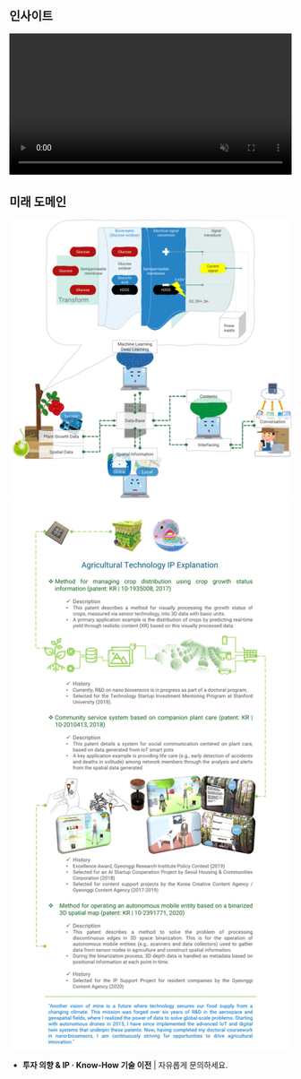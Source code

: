 ## 인사이트

<video width="100%" style="max-width: 1504px; height: auto;" autoplay loop muted playsinline>
  <source src="/assets/videos/worflogy_solution_application.mp4" type="video/mp4">
</video>

<div id="giscus-container"></div>

## 미래 도메인

![CEO 현재 연구 소개](/assets/articles/CI_current.png)
![CEO IP 소개](/assets/articles/CI_research.png)

- **투자 의향 & IP · Know-How 기술 이전** | 자유롭게 문의하세요.